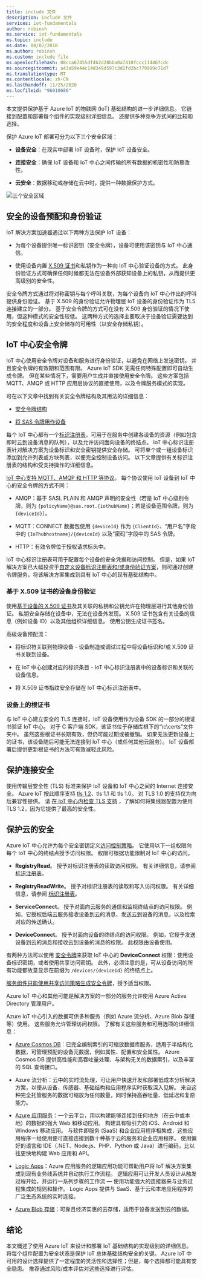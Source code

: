 ```yaml
---
title: include 文件
description: include 文件
services: iot-fundamentals
author: robinsh
ms.service: iot-fundamentals
ms.topic: include
ms.date: 08/07/2018
ms.author: robinsh
ms.custom: include file
ms.openlocfilehash: 08cca67455df4b2d28bba0a7410fccc11446fcdc
ms.sourcegitcommit: a43a59e44c14d349d597c3d2fd2bc779989c71d7
ms.translationtype: MT
ms.contentlocale: zh-CN
ms.lasthandoff: 11/25/2020
ms.locfileid: "96010686"
---
```

本文提供保护基于 Azure IoT 的物联网 (IoT) 基础结构的进一步详细信息。 它链接到配置和部署每个组件的实现级别详细信息。 还提供多种竞争方式间的比较和选择。

保护 Azure IoT 部署可分为以下三个安全区域：

* **设备安全**：在现实中部署 IoT 设备时，保护 IoT 设备安全。

* **连接安全**：确保 IoT 设备和 IoT 中心之间传输的所有数据的机密性和防篡改性。

* **云安全**：数据移动或存储在云中时，提供一种数据保护方式。

![三个安全区域](./media/iot-secure-your-deployment/overview.png)

## <a name="secure-device-provisioning-and-authentication"></a>安全的设备预配和身份验证

IoT 解决方案加速器通过以下两种方法保护 IoT 设备：

* 为每个设备提供唯一标识密钥（安全令牌），设备可使用该密钥与 IoT 中心通信。

* 使用设备内置 [X.509 证书](https://www.itu.int/rec/T-REC-X.509-201210-S)和私钥作为一种向 IoT 中心验证设备的方式。 此身份验证方式可确保任何时候都无法在设备外部获知设备上的私钥，从而提供更高级别的安全性。

安全令牌方式通过将对称密钥与每个呼叫关联，为每个设备向 IoT 中心作出的呼叫提供身份验证。 基于 X.509 的身份验证允许物理层 IoT 设备的身份验证作为 TLS 连接建立的一部分。 基于安全令牌的方式可在没有 X.509 身份验证的情况下使用，但这种模式的安全性较低。 这两种方式的选择主要取决于设备验证需要达到的安全程度和设备上安全储存的可用性（以安全存储私钥）。

## <a name="iot-hub-security-tokens"></a>IoT 中心安全令牌

IoT 中心使用安全令牌对设备和服务进行身份验证，以避免在网络上发送密钥。 并且安全令牌的有效期和范围有限。 Azure IoT SDK 无需任何特殊配置即可自动生成令牌。 但在某些情况下，需要用户生成并直接使用安全令牌。 这些方案包括 MQTT、AMQP 或 HTTP 应用层协议的直接使用，以及令牌服务模式的实现。

可在以下文章中找到有关安全令牌结构及其用法的详细信息：

* [安全令牌结构](../articles/iot-hub/iot-hub-devguide-security.md#security-token-structure)

* [将 SAS 令牌用作设备](../articles/iot-hub/iot-hub-devguide-security.md#use-sas-tokens-in-a-device-app)

每个 IoT 中心都有一个[标识注册表](../articles/iot-hub/iot-hub-devguide-identity-registry.md)，可用于在服务中创建各设备的资源（例如包含即时云到设备消息的队列），以及允许访问面向设备的终结点。 IoT 中心标识注册表针对解决方案为设备标识和安全密钥提供安全存储。 可将单个或一组设备标识添加到允许列表或方块列表，以便完全控制设备访问。 以下文章提供有关标识注册表的结构和受支持操作的详细信息。

[IoT 中心支持 MQTT、AMQP 和 HTTP 等协议](../articles//iot-hub/iot-hub-devguide-security.md)。 每个协议使用 IoT 设备到 IoT 中心的安全令牌的方式不同：

* AMQP：基于 SASL PLAIN 和 AMQP 声明的安全性（若是 IoT 中心级别令牌，则为 `{policyName}@sas.root.{iothubName}`；若是设备范围令牌，则为 `{deviceId}`）。

* MQTT：CONNECT 数据包使用 `{deviceId}` 作为 `{ClientId}`、“用户名”字段中的 `{IoThubhostname}/{deviceId}` 以及“密码”字段中的 SAS 令牌。

* HTTP：有效令牌位于授权请求标头中。

IoT 中心标识注册表可用于配置每个设备的安全凭据和访问控制。 但是，如果 IoT 解决方案已大幅投资于[自定义设备标识注册表和/或身份验证方案](../articles/iot-hub/iot-hub-devguide-security.md#custom-device-and-module-authentication)，则可通过创建令牌服务，将该解决方案集成到具有 IoT 中心的现有基础结构中。

### <a name="x509-certificate-based-device-authentication"></a>基于 X.509 证书的设备身份验证

使用[基于设备的 X.509 证书](../articles/iot-hub/iot-hub-devguide-security.md)及其关联的私钥和公钥允许在物理层进行其他身份验证。 私钥安全存储在设备中，无法在设备外发现。 X.509 证书包含有关设备的信息（例如设备 ID）以及其他组织详细信息。 使用公钥生成证书签名。

高级设备预配流：

* 将标识符关联到物理设备 - 设备制造或调试过程中将设备标识和/或 X.509 证书关联到设备。

* 在 IoT 中心创建对应的标识条目 - IoT 中心标识注册表中的设备标识和关联的设备信息。

* 将 X.509 证书指纹安全存储在 IoT 中心标识注册表中。

### <a name="root-certificate-on-device"></a>设备上的根证书

与 IoT 中心建立安全的 TLS 连接时，IoT 设备使用作为设备 SDK 的一部分的根证书验证 IoT 中心。 对于 C 客户端 SDK，该证书位于存储库根下的“\\c\\certs”文件夹中。 虽然这些根证书长期有效，但仍可能过期或被撤销。 如果无法更新设备上的证书，该设备随后可能无法连接到 IoT 中心（或任何其他云服务）。 IoT 设备部署后提供更新根证书的方法可有效减轻此风险。

## <a name="securing-the-connection"></a>保护连接安全

使用传输层安全性 (TLS) 标准来保护 IoT 设备和 IoT 中心之间的 Internet 连接安全。 Azure IoT 按此顺序支持 [tls 1.2](https://tools.ietf.org/html/rfc5246)、tls 1.1 和 tls 1.0。 对 TLS 1.0 的支持仅为向后兼容性提供。 请 [在 IoT 中心内检查 TLS 支持](../articles/iot-hub/iot-hub-tls-support.md) ，了解如何将集线器配置为使用 TLS 1.2，因为它提供了最高的安全性。

## <a name="securing-the-cloud"></a>保护云的安全

Azure IoT 中心允许为每个安全密钥定义[访问控制策略](../articles/iot-hub/iot-hub-devguide-security.md)。 它使用以下一组权限向每个 IoT 中心的终结点授予访问权限。 权限可根据功能限制对 IoT 中心的访问。

* **RegistryRead**。 授予对标识注册表的读取访问权限。 有关详细信息，请参阅 [标识注册表](../articles/iot-hub/iot-hub-devguide-identity-registry.md)。

* **RegistryReadWrite**。 授予对标识注册表的读取和写入访问权限。 有关详细信息，请参阅 [标识注册表](../articles/iot-hub/iot-hub-devguide-identity-registry.md)。

* **ServiceConnect**。 授予对面向云服务的通信和监视终结点的访问权限。 例如，它授权后端云服务接收设备到云的消息、发送云到设备的消息，以及检索对应的传送确认。

* **DeviceConnect**。 授予对面向设备的终结点的访问权限。 例如，它授予发送设备到云的消息和接收云到设备的消息的权限。 此权限由设备使用。

有两种方法可以使用 [安全令牌](../articles/iot-hub/iot-hub-devguide-security.md#use-sas-tokens-in-a-device-app)来获取 IoT 中心的 **DeviceConnect** 权限：使用设备标识密钥，或者使用共享访问密钥。 此外，必须注意的是，可从设备访问的所有功能都故意显示在前缀为 `/devices/{deviceId}` 的终结点上。

[服务组件只能使用共享访问策略生成安全令牌](../articles/iot-hub/iot-hub-devguide-security.md#use-security-tokens-from-service-components)，授予适当权限。

Azure IoT 中心和其他可能是解决方案的一部分的服务允许使用 Azure Active Directory 管理用户。

Azure IoT 中心引入的数据可供多种服务（例如 Azure 流分析、Azure Blob 存储等）使用。 这些服务允许管理访问权限。 了解有关这些服务和可用选项的详细信息：

* [Azure Cosmos DB](https://azure.microsoft.com/services/cosmos-db/)：已完全编制索引的可缩放数据库服务，适用于半结构化数据，可管理预配的设备元数据，例如属性、配置和安全属性。 Azure Cosmos DB 提供高性能和高吞吐量处理、与架构无关的数据索引，以及丰富的 SQL 查询接口。

* Azure 流分析[](https://azure.microsoft.com/services/stream-analytics/)：云中的实时流处理，可让用户快速开发和部署低成本分析解决方案，以便从设备、传感器、基础结构和应用程序实时获取深入见解。 来自这种完全托管服务的数据可缩放为任何数量，同时保持高吞吐量、低延迟和复原能力。

* [Azure 应用服务](https://azure.microsoft.com/services/app-service/)：一个云平台，用以构建能够连接到任何地方（在云中或本地）的数据的强大 Web 和移动应用。 构建具有吸引力的 iOS、Android 和 Windows 移动应用。 与软件即服务 (SaaS) 和企业应用程序相集成，这些应用程序一经使用便可直接连接到数十种基于云的服务和企业应用程序。 使用偏好的语言和 IDE（.NET、Node.js、PHP、Python 或 Java）进行编码，比以往更快地构建 Web 应用和 API。

* [Logic Apps](https://azure.microsoft.com/services/app-service/logic/)：Azure 应用服务的逻辑应用功能可帮助用户将 IoT 解决方案集成到现有业务线系统并自动执行工作流程。 逻辑应用可让开发人员设计从触发过程开始，并运行一系列步骤的工作流 — 使用功能强大的连接器来与业务过程集成的规则和操作。 Logic Apps 提供与 SaaS、基于云和本地应用程序的广泛生态系统的实时连接。

* [Azure Blob 存储](https://azure.microsoft.com/services/storage/)：可靠且经济实惠的云存储，适用于设备发送到云的数据。

## <a name="conclusion"></a>结论

本文概述了使用 Azure IoT 来设计和部署 IoT 基础结构的实现级别的详细信息。 将每个组件配置为安全状态是保护 IoT 总体基础结构安全的关键。 Azure IoT 中可用的设计选择提供了一定程度的灵活性和选择性；但是，每个选择都可能具有安全隐患。 推荐通过风险/成本评估对这些选择进行评估。
